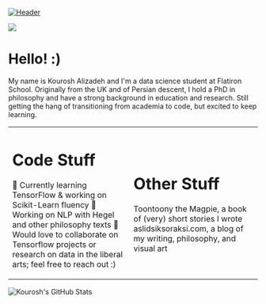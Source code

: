 
[![Header](https://aslidsiksoraksi.files.wordpress.com/2020/03/mvimg_20200326_084734-2.jpg?w=1024 "Header")](https://www.kcalizadeh.com)

![](https://img.shields.io/badge/Code-Python-informational?style=flat&logo=<LOGO_NAME>&logoColor=white&color=9cf)


# Hello! :)

My name is Kourosh Alizadeh and I'm a data science student at Flatiron School. Originally from the UK and of Persian descent, I hold a PhD in philosophy and have a strong background in education and research. Still getting the hang of transitioning from academia to code, but excited to keep learning.
<!-- 
#### Code Stuff

🌱 Currently learning TensorFlow & working on Scikit-Learn fluency
🔭 Working on NLP with Hegel and other philosophy texts
👯 Would love to collaborate on Tensorflow projects or <br>
&nbsp;&nbsp;&nbsp;&nbsp; research on data in the liberal arts; feel free to reach out :) -->

<table border="0">
      <tr>
        <td style='border:none;'><h1> Code Stuff</h1>

🌱 Currently learning TensorFlow & working on Scikit-Learn fluency
🔭 Working on NLP with Hegel and other philosophy texts
👯 Would love to collaborate on Tensorflow projects or <br>research on data in the liberal arts; feel free to reach out :)</td>
        <td style='border:none;'><h1> Other Stuff </h1>
        Toontoony the Magpie, a book of (very) short stories I wrote
        aslidsiksoraksi.com, a blog of my writing, philosophy, and visual art
        </td>
      </tr>
    </table>



<img align="center" src="https://github-readme-stats.vercel.app/api?username=kcalizadeh&show_icons=true&line_height=27&count_private=true&title_color=ffffff&text_color=c9cacc&icon_color=2bbc8a&bg_color=1d1f21" alt="Kourosh's GitHub Stats" />


<!--


**kcalizadeh/kcalizadeh** is a ✨ _special_ ✨ repository because its `README.md` (this file) appears on your GitHub profile.

Here are some ideas to get you started:

- 🔭 I’m currently working on ...
- 🌱 I’m currently learning ...
- 👯 I’m looking to collaborate on ...
- 🤔 I’m looking for help with ...
- 💬 Ask me about ...
- 📫 How to reach me: ...
- 😄 Pronouns: ...
- ⚡ Fun fact: ...
-->
